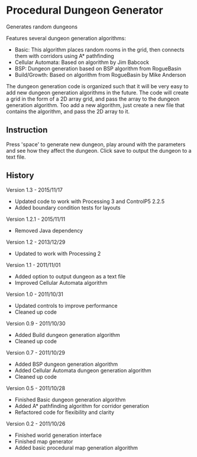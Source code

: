 Procedural Dungeon Generator
============================

Generates random dungeons

Features several dungeon generation algorithms:
- Basic: This algorithm places random rooms in the grid, then connects them with corridors using A* pathfinding
- Cellular Automata: Based on algorithm by Jim Babcock
- BSP: Dungeon generation based on BSP algorithm from RogueBasin
- Build/Growth: Based on algorithm from RogueBasin by Mike Anderson

The dungeon generation code is organized such that it will be very easy to add new dungeon generation algorithms in the future. The code will create a grid in the form of a 2D array grid, and pass the array to the dungeon generation algorithm. Too add a new algorithm, just create a new file that contains the algorithm, and pass the 2D array to it.
 
Instruction
-----------

Press 'space' to generate new dungeon, play around with the parameters and see how they affect the dungeon. Click save to output the dungeon to a text file.

History
-------

Version 1.3 - 2015/11/17
- Updated code to work with Processing 3 and ControlP5 2.2.5
- Added boundary condition tests for layouts

Version 1.2.1 - 2015/11/11
- Removed Java dependency

Version 1.2 - 2013/12/29
- Updated to work with Processing 2

Version 1.1 - 2011/11/01
- Added option to output dungeon as a text file
- Improved Cellular Automata algorithm

Version 1.0 - 2011/10/31
- Updated controls to improve performance
- Cleaned up code

Version 0.9 - 2011/10/30
- Added Build dungeon generation algorithm
- Cleaned up code

Version 0.7 - 2011/10/29
- Added BSP dungeon generation algorithm
- Added Cellular Automata dungeon generation algorithm
- Cleaned up code

Version 0.5 - 2011/10/28
- Finished Basic dungeon generation algorithm
- Added A* pathfinding algorithm for corridor generation
- Refactored code for flexibility and clarity

Version 0.2 - 2011/10/26
- Finished world generation interface
- Finished map generator
- Added basic procedural map generation algorithm  
